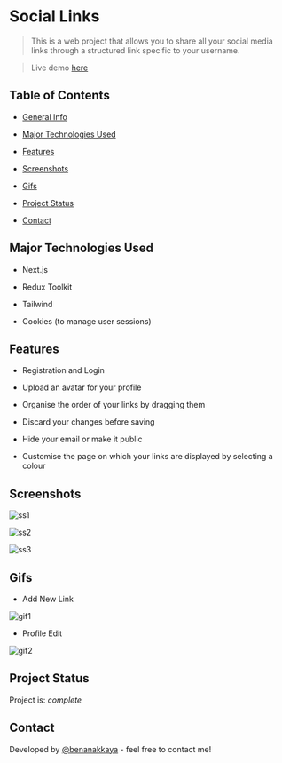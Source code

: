 
# Social Links

> This is a web project that allows you to share all your social media links through a structured link specific to your username.

> Live demo [here](https://social-links-frontend.vercel.app/)

  

## Table of Contents

* [General Info](#general-information)

* [Major Technologies Used](#technologies-used)

* [Features](#features)

* [Screenshots](#screenshots)

* [Gifs](#gifs)

* [Project Status](#project-status)

* [Contact](#contact)

  
  
  

## Major Technologies Used

- Next.js

- Redux Toolkit

- Tailwind

- Cookies (to manage user sessions)

  
  

## Features

  

- Registration and Login

- Upload an avatar for your profile

- Organise the order of your links by dragging them

- Discard your changes before saving

- Hide your email or make it public

- Customise the page on which your links are displayed by selecting a colour

  
  

## Screenshots
![ss1](https://res.cloudinary.com/dmsj8hghq/image/upload/fl_preserve_transparency/v1715600428/FireShot_Capture_172_-_Social_Links_-_social-links-frontend.vercel.app_xffarx.jpg)

![ss2](https://res.cloudinary.com/dmsj8hghq/image/upload/fl_preserve_transparency/v1715600472/FireShot_Capture_173_-_Social_Links_-_social-links-frontend.vercel.app_mrib47.jpg)

![ss3](https://res.cloudinary.com/dmsj8hghq/image/upload/fl_preserve_transparency/v1715600677/FireShot_Capture_174_-_Social_Links_-_social-links-frontend.vercel.app_juet1n.jpg)

  

## Gifs

 - Add New Link

![gif1](https://res.cloudinary.com/dmsj8hghq/image/upload/fl_preserve_transparency/v1715353083/NewLink_roh2pe.gif)

 - Profile Edit

![gif2](https://res.cloudinary.com/dmsj8hghq/image/upload/fl_preserve_transparency/v1715353081/ProfileEdit_wepugm.gif)


  
  

## Project Status

Project is: _complete_

  
  

## Contact

Developed by [@benanakkaya](https://www.linkedin.com/in/benanakkaya/) - feel free to contact me!
